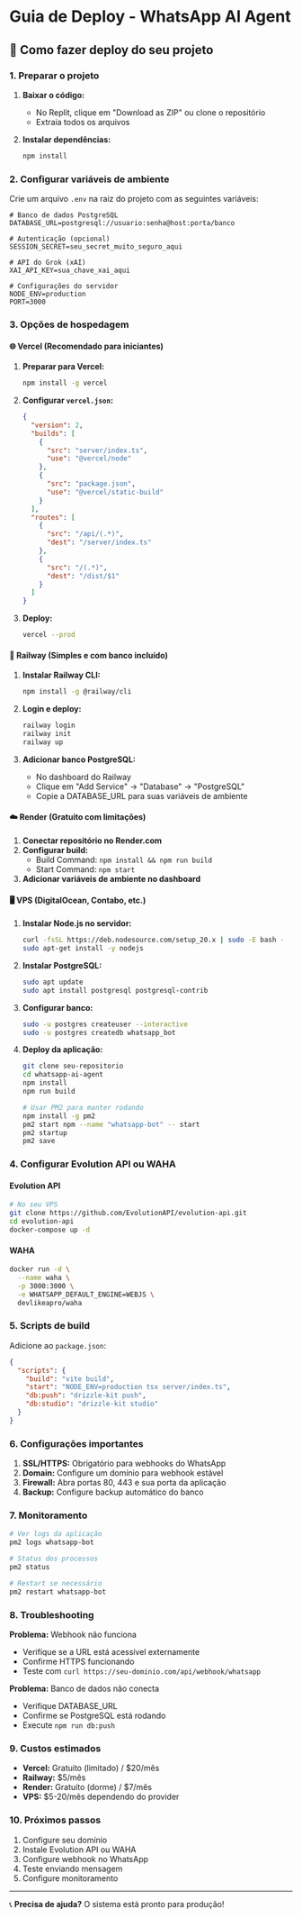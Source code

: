 # Guia de Deploy - WhatsApp AI Agent

## 🚀 Como fazer deploy do seu projeto

### 1. Preparar o projeto

1. **Baixar o código:**
   - No Replit, clique em "Download as ZIP" ou clone o repositório
   - Extraia todos os arquivos

2. **Instalar dependências:**
   ```bash
   npm install
   ```

### 2. Configurar variáveis de ambiente

Crie um arquivo `.env` na raiz do projeto com as seguintes variáveis:

```env
# Banco de dados PostgreSQL
DATABASE_URL=postgresql://usuario:senha@host:porta/banco

# Autenticação (opcional)
SESSION_SECRET=seu_secret_muito_seguro_aqui

# API do Grok (xAI)
XAI_API_KEY=sua_chave_xai_aqui

# Configurações do servidor
NODE_ENV=production
PORT=3000
```

### 3. Opções de hospedagem

#### 🌐 Vercel (Recomendado para iniciantes)

1. **Preparar para Vercel:**
   ```bash
   npm install -g vercel
   ```

2. **Configurar `vercel.json`:**
   ```json
   {
     "version": 2,
     "builds": [
       {
         "src": "server/index.ts",
         "use": "@vercel/node"
       },
       {
         "src": "package.json",
         "use": "@vercel/static-build"
       }
     ],
     "routes": [
       {
         "src": "/api/(.*)",
         "dest": "/server/index.ts"
       },
       {
         "src": "/(.*)",
         "dest": "/dist/$1"
       }
     ]
   }
   ```

3. **Deploy:**
   ```bash
   vercel --prod
   ```

#### 🐋 Railway (Simples e com banco incluído)

1. **Instalar Railway CLI:**
   ```bash
   npm install -g @railway/cli
   ```

2. **Login e deploy:**
   ```bash
   railway login
   railway init
   railway up
   ```

3. **Adicionar banco PostgreSQL:**
   - No dashboard do Railway
   - Clique em "Add Service" → "Database" → "PostgreSQL"
   - Copie a DATABASE_URL para suas variáveis de ambiente

#### ☁️ Render (Gratuito com limitações)

1. **Conectar repositório no Render.com**
2. **Configurar build:**
   - Build Command: `npm install && npm run build`
   - Start Command: `npm start`
3. **Adicionar variáveis de ambiente no dashboard**

#### 🖥️ VPS (DigitalOcean, Contabo, etc.)

1. **Instalar Node.js no servidor:**
   ```bash
   curl -fsSL https://deb.nodesource.com/setup_20.x | sudo -E bash -
   sudo apt-get install -y nodejs
   ```

2. **Instalar PostgreSQL:**
   ```bash
   sudo apt update
   sudo apt install postgresql postgresql-contrib
   ```

3. **Configurar banco:**
   ```bash
   sudo -u postgres createuser --interactive
   sudo -u postgres createdb whatsapp_bot
   ```

4. **Deploy da aplicação:**
   ```bash
   git clone seu-repositorio
   cd whatsapp-ai-agent
   npm install
   npm run build
   
   # Usar PM2 para manter rodando
   npm install -g pm2
   pm2 start npm --name "whatsapp-bot" -- start
   pm2 startup
   pm2 save
   ```

### 4. Configurar Evolution API ou WAHA

#### Evolution API
```bash
# No seu VPS
git clone https://github.com/EvolutionAPI/evolution-api.git
cd evolution-api
docker-compose up -d
```

#### WAHA
```bash
docker run -d \
  --name waha \
  -p 3000:3000 \
  -e WHATSAPP_DEFAULT_ENGINE=WEBJS \
  devlikeapro/waha
```

### 5. Scripts de build

Adicione ao `package.json`:

```json
{
  "scripts": {
    "build": "vite build",
    "start": "NODE_ENV=production tsx server/index.ts",
    "db:push": "drizzle-kit push",
    "db:studio": "drizzle-kit studio"
  }
}
```

### 6. Configurações importantes

1. **SSL/HTTPS:** Obrigatório para webhooks do WhatsApp
2. **Domain:** Configure um domínio para webhook estável
3. **Firewall:** Abra portas 80, 443 e sua porta da aplicação
4. **Backup:** Configure backup automático do banco

### 7. Monitoramento

```bash
# Ver logs da aplicação
pm2 logs whatsapp-bot

# Status dos processos
pm2 status

# Restart se necessário
pm2 restart whatsapp-bot
```

### 8. Troubleshooting

**Problema:** Webhook não funciona
- Verifique se a URL está acessível externamente
- Confirme HTTPS funcionando
- Teste com `curl https://seu-dominio.com/api/webhook/whatsapp`

**Problema:** Banco de dados não conecta
- Verifique DATABASE_URL
- Confirme se PostgreSQL está rodando
- Execute `npm run db:push`

### 9. Custos estimados

- **Vercel:** Gratuito (limitado) / $20/mês
- **Railway:** $5/mês
- **Render:** Gratuito (dorme) / $7/mês
- **VPS:** $5-20/mês dependendo do provider

### 10. Próximos passos

1. Configure seu domínio
2. Instale Evolution API ou WAHA
3. Configure webhook no WhatsApp
4. Teste enviando mensagem
5. Configure monitoramento

---

📞 **Precisa de ajuda?** O sistema está pronto para produção!